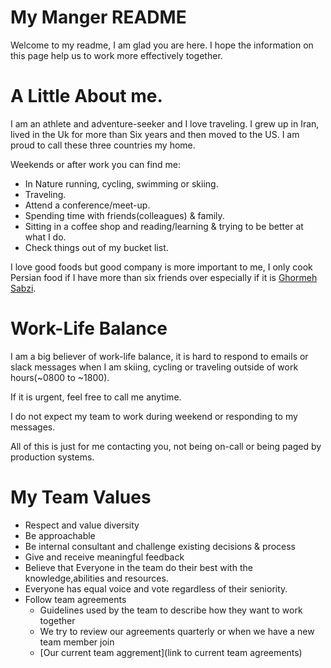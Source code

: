 # My Manger README

Welcome to my readme, I am glad you are here. I hope the information on this page help us to work more effectively together.

# A Little About me.

I am an athlete and adventure-seeker and I love traveling. I grew up in Iran, lived in the Uk for more than Six years and then moved to the US. I am proud to call these three countries my home.

Weekends or after work you can find me:

- In Nature running, cycling, swimming or skiing.
- Traveling.
- Attend a conference/meet-up.
- Spending time with friends(colleagues) & family.
- Sitting in a coffee shop and reading/learning  & trying to be better at what I do.
- Check things out of my bucket list.


I love good foods but good company is more important to me, I only cook Persian food if I have more than six friends over especially if it is [Ghormeh Sabzi](https://en.wikipedia.org/wiki/Ghormeh_sabzi).


# Work-Life Balance

I am a big believer of work-life balance, it is hard to respond to emails or slack messages when I am skiing, cycling or traveling outside of work hours(~0800 to ~1800).

If it is urgent, feel free to call me anytime.

I do not expect my team to work during weekend or responding to my messages.

All of this is just for me contacting you, not being on-call or being paged by production systems.


# My Team Values
- Respect and value diversity
- Be approachable
- Be internal consultant and challenge existing decisions & process
- Give and receive meaningful feedback
- Believe that Everyone in the team do their best with the knowledge,abilities and resources.
- Everyone has equal voice and vote regardless of their seniority.
- Follow team agreements
  - Guidelines used by the team to describe how they want to work together
  - We try to review our agreements quarterly or when we have a new team member join
  - [Our current team aggrement](link to current team agreements)

